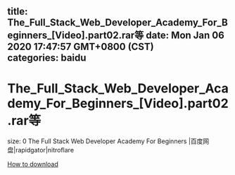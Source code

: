 
title: The_Full_Stack_Web_Developer_Academy_For_Beginners_[Video].part02.rar等
date: Mon Jan 06 2020 17:47:57 GMT+0800 (CST)    
categories: baidu
---

# The_Full_Stack_Web_Developer_Academy_For_Beginners_[Video].part02.rar等
size: 0
 The Full Stack Web Developer Academy For Beginners |百度网盘|rapidgator|nitroflare
 

[How to download](https://bpcam.bemobtrk.com/go/2ceec3aa-1ca2-46d6-b9ff-aaa5c184517c?jno=4973)